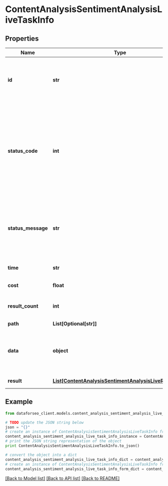 # ContentAnalysisSentimentAnalysisLiveTaskInfo


## Properties

Name | Type | Description | Notes
------------ | ------------- | ------------- | -------------
**id** | **str** | task identifier unique task identifier in our system in the UUID format | [optional] 
**status_code** | **int** | status code of the task generated by DataForSEO, can be within the following range: 10000-60000 you can find the full list of the response codes here | [optional] 
**status_message** | **str** | informational message of the task you can find the full list of general informational messages here | [optional] 
**time** | **str** | execution time, seconds | [optional] 
**cost** | **float** | total tasks cost, USD | [optional] 
**result_count** | **int** | number of elements in the result array | [optional] 
**path** | **List[Optional[str]]** | URL path | [optional] 
**data** | **object** | contains the same parameters that you specified in the POST request | [optional] 
**result** | [**List[ContentAnalysisSentimentAnalysisLiveResultInfo]**](ContentAnalysisSentimentAnalysisLiveResultInfo.md) | array of results | [optional] 

## Example

```python
from dataforseo_client.models.content_analysis_sentiment_analysis_live_task_info import ContentAnalysisSentimentAnalysisLiveTaskInfo

# TODO update the JSON string below
json = "{}"
# create an instance of ContentAnalysisSentimentAnalysisLiveTaskInfo from a JSON string
content_analysis_sentiment_analysis_live_task_info_instance = ContentAnalysisSentimentAnalysisLiveTaskInfo.from_json(json)
# print the JSON string representation of the object
print ContentAnalysisSentimentAnalysisLiveTaskInfo.to_json()

# convert the object into a dict
content_analysis_sentiment_analysis_live_task_info_dict = content_analysis_sentiment_analysis_live_task_info_instance.to_dict()
# create an instance of ContentAnalysisSentimentAnalysisLiveTaskInfo from a dict
content_analysis_sentiment_analysis_live_task_info_form_dict = content_analysis_sentiment_analysis_live_task_info.from_dict(content_analysis_sentiment_analysis_live_task_info_dict)
```
[[Back to Model list]](../README.md#documentation-for-models) [[Back to API list]](../README.md#documentation-for-api-endpoints) [[Back to README]](../README.md)


